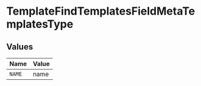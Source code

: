 # TemplateFindTemplatesFieldMetaTemplatesType


## Values

| Name   | Value  |
| ------ | ------ |
| `NAME` | name   |